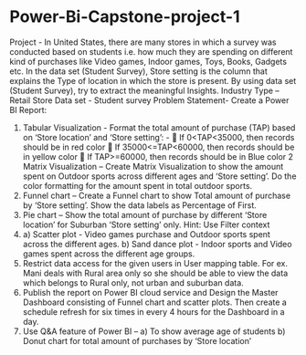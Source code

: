 # Power-Bi-Capstone-project-1

Project - In United States, there are many stores in which a survey was conducted based on students i.e.
how much they are spending on different kind of purchases like Video games, Indoor games, Toys,
Books, Gadgets etc. In the data set (Student Survey), Store setting is the column that explains the Type
of location in which the store is present. By using data set (Student Survey), try to extract the
meaningful Insights.
Industry Type – Retail Store
Data set - Student survey
Problem Statement- Create a Power BI Report:
1. Tabular Visualization - Format the total amount of purchase (TAP) based on ‘Store location’ and ‘Store
setting’: -
 If 0<TAP<35000, then records should be in red color
 If 35000<=TAP<60000, then records should be in yellow color
 If TAP>=60000, then records should be in Blue color
2 Matrix Visualization – Create Matrix Visualization to show the amount spent on Outdoor sports across
different ages and ‘Store setting’. Do the color formatting for the amount spent in total outdoor sports.
3. Funnel chart – Create a Funnel chart to show Total amount of purchase by ‘Store setting’. Show the
data labels as Percentage of First.
4. Pie chart – Show the total amount of purchase by different ‘Store location’ for Suburban ‘Store setting’
only. Hint: Use Filter context
5. a) Scatter plot - Video games purchase and Outdoor sports spent across the different ages.
b) Sand dance plot - Indoor sports and Video games spent across the different age groups.
6. Restrict data access for the given users in User mapping table. For ex. Mani deals with Rural area only
so she should be able to view the data which belongs to Rural only, not urban and suburban data.
7. Publish the report on Power BI cloud service and Design the Master Dashboard consisting of Funnel
chart and scatter plots. Then create a schedule refresh for six times in every 4 hours for the Dashboard in
a day.
8. Use Q&A feature of Power BI –
a) To show average age of students
b) Donut chart for total amount of purchases by ‘Store location’
